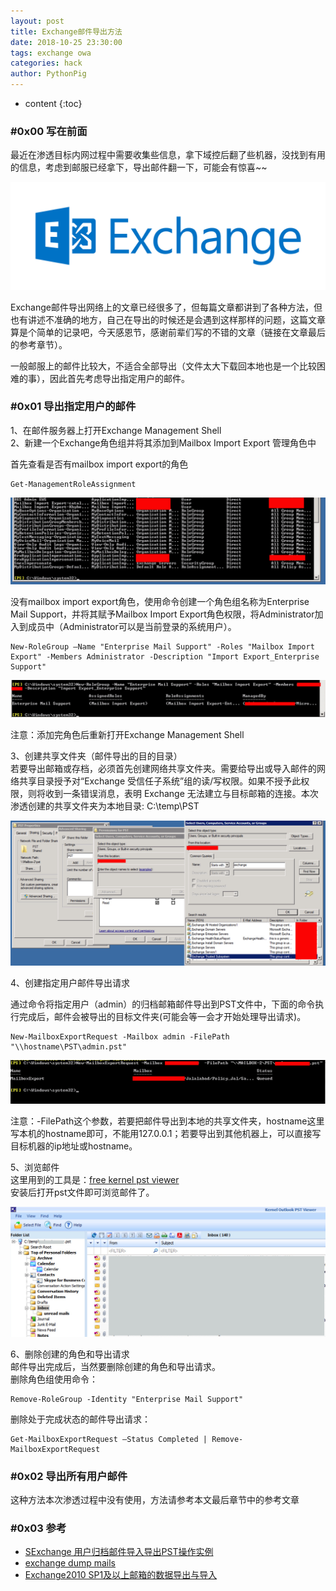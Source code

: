 ```yaml
---
layout: post
title: Exchange邮件导出方法
date: 2018-10-25 23:30:00
tags: exchange owa
categories: hack 
author: PythonPig
---
```

* content
{:toc}

### \#0x00 写在前面 
最近在渗透目标内网过程中需要收集些信息，拿下域控后翻了些机器，没找到有用的信息，考虑到邮服已经拿下，导出邮件翻一下，可能会有惊喜~~   

![](https://github.com/PythonPig/PythonPig.github.io/blob/master/images/exchange%E9%82%AE%E4%BB%B6%E5%AF%BC%E5%87%BA/Exchange-2016.png?raw=true)





Exchange邮件导出网络上的文章已经很多了，但每篇文章都讲到了各种方法，但也有讲述不准确的地方，自己在导出的时候还是会遇到这样那样的问题，这篇文章算是个简单的记录吧，今天感恩节，感谢前辈们写的不错的文章（链接在文章最后的参考章节）。  

一般邮服上的邮件比较大，不适合全部导出（文件太大下载回本地也是一个比较困难的事），因此首先考虑导出指定用户的邮件。 

### \#0x01 导出指定用户的邮件
1、在邮件服务器上打开Exchange Management Shell  
2、新建一个Exchange角色组并将其添加到Mailbox Import Export 管理角色中  

首先查看是否有mailbox import export的角色  
```
Get-ManagementRoleAssignment
```

![](https://github.com/PythonPig/PythonPig.github.io/blob/master/images/exchange%E9%82%AE%E4%BB%B6%E5%AF%BC%E5%87%BA/%E6%9F%A5%E7%9C%8B%E8%A7%92%E8%89%B2_.jpg?raw=true)

没有mailbox import export角色，使用命令创建一个角色组名称为Enterprise Mail Support，并将其赋予Mailbox Import Export角色权限，将Administrator加入到成员中（Administrator可以是当前登录的系统用户）。  

```
New-RoleGroup –Name "Enterprise Mail Support" -Roles "Mailbox Import Export" -Members Administrator -Description "Import Export_Enterprise Support"
``` 

![](https://github.com/PythonPig/PythonPig.github.io/blob/master/images/exchange%E9%82%AE%E4%BB%B6%E5%AF%BC%E5%87%BA/%E6%B7%BB%E5%8A%A0%E8%A7%92%E8%89%B2_.jpg?raw=true)

注意：添加完角色后重新打开Exchange Management Shell  

3、创建共享文件夹（邮件导出的目的目录）  
若要导出邮箱或存档，必须首先创建网络共享文件夹。需要给导出或导入邮件的网络共享目录授予对“Exchange 受信任子系统”组的读/写权限。如果不授予此权限，则将收到一条错误消息，表明 Exchange 无法建立与目标邮箱的连接。本次渗透创建的共享文件夹为本地目录: C:\temp\PST  

![](https://github.com/PythonPig/PythonPig.github.io/blob/master/images/exchange%E9%82%AE%E4%BB%B6%E5%AF%BC%E5%87%BA/%E5%88%9B%E5%BB%BA%E5%85%B1%E4%BA%AB%E6%96%87%E4%BB%B6%E5%A4%B9_.jpg?raw=true)

4、创建指定用户邮件导出请求  

通过命令将指定用户（admin）的归档邮箱邮件导出到PST文件中，下面的命令执行完成后，邮件会被导出的目标文件夹(可能会等一会才开始处理导出请求)。   
```
New-MailboxExportRequest -Mailbox admin -FilePath "\\hostname\PST\admin.pst"
```
![](https://github.com/PythonPig/PythonPig.github.io/blob/master/images/exchange%E9%82%AE%E4%BB%B6%E5%AF%BC%E5%87%BA/%E5%88%9B%E5%BB%BA%E5%AF%BC%E5%87%BA%E8%AF%B7%E6%B1%82_.jpg?raw=true) 

注意：-FilePath这个参数，若要把邮件导出到本地的共享文件夹，hostname这里写本机的hostname即可，不能用127.0.0.1；若要导出到其他机器上，可以直接写目标机器的ip地址或hostname。  

5、浏览邮件  
这里用到的工具是：[free kernel pst viewer](https://www.nucleustechnologies.com/downloads/freekernelpstviewer.exe)  
安装后打开pst文件即可浏览邮件了。

![](https://github.com/PythonPig/PythonPig.github.io/blob/master/images/exchange%E9%82%AE%E4%BB%B6%E5%AF%BC%E5%87%BA/pst%20viewer_.jpg?raw=true) 

6、删除创建的角色和导出请求  
邮件导出完成后，当然要删除创建的角色和导出请求。  
删除角色组使用命令：  
```
Remove-RoleGroup -Identity "Enterprise Mail Support"
```
删除处于完成状态的邮件导出请求：  
```
Get-MailboxExportRequest –Status Completed | Remove-MailboxExportRequest
```

### \#0x02 导出所有用户邮件 
这种方法本次渗透过程中没有使用，方法请参考本文最后章节中的参考文章  

### \#0x03 参考
* [SExchange 用户归档邮件导入导出PST操作实例](http://blog.51cto.com/jialt/1953360)
* [exchange dump mails](http://www.mottoin.com/tech/113323.html)  
* [Exchange2010 SP1及以上邮箱的数据导出与导入](http://blog.51cto.com/lorysun/1344716)  

